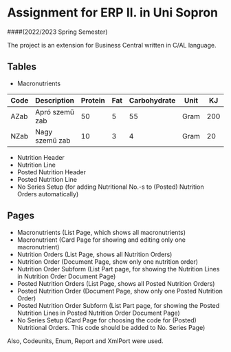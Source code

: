 # Assignment for ERP II. in Uni Sopron
####(2022/2023 Spring Semester)

The project is an extension for Business Central written in C/AL language.

## Tables
- Macronutrients

| Code | Description | Protein | Fat | Carbohydrate | Unit | KJ | Kcal
| ----------- | ----------- | ----------- | ----------- | ----------- | ----------- | ----------- | ----------- |
| AZab | Apró szemű zab | 50 | 5 | 55 | Gram | 200 | 30 |
| NZab | Nagy szemű zab | 10 | 3 | 4 | Gram | 20 | 30 |

- Nutrition Header
- Nutrition Line
- Posted Nutrition Header
- Posted Nutrition Line
- No Series Setup (for adding Nutritional No.-s to (Posted) Nutrition Orders automatically)

## Pages
- Macronutrients (List Page, which shows all macronutrients)
- Macronutrient (Card Page for showing and editing only one macronutrient)
- Nutrition Orders (List Page, shows all Nutrition Orders)
- Nutrition Order (Document Page, show only one nutrition order)
- Nutrition Order Subform (List Part page, for showing the Nutrition Lines in Nutrition Order Document Page)
- Posted Nutrition Orders (List Page, shows all Posted Nutrition Orders)
- Posted Nutrition Order (Document Page, show only one Posted Nutrition Order)
- Posted Nutrition Order Subform (List Part page, for showing the Posted Nutrition Lines in Posted Nutrition Order Document Page)
- No Series Setup (Card Page for choosing the code for (Posted) Nutritional Orders. This code should be added to No. Series Page)

Also, Codeunits, Enum, Report and XmlPort were used.